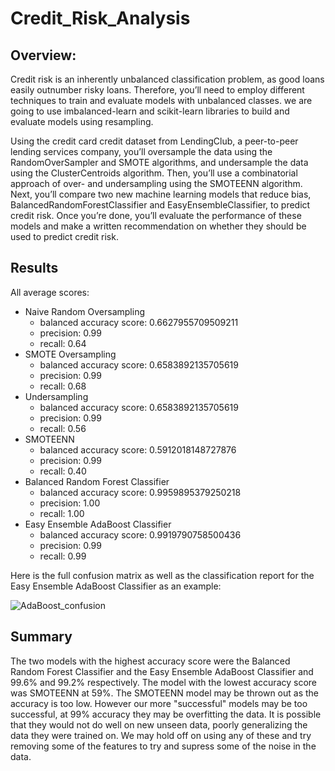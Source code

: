 # Credit_Risk_Analysis

## Overview:

Credit risk is an inherently unbalanced classification problem, as good loans easily outnumber risky loans. Therefore, you’ll need to employ different techniques to train and evaluate models with unbalanced classes. we are going to use imbalanced-learn and scikit-learn libraries to build and evaluate models using resampling.

Using the credit card credit dataset from LendingClub, a peer-to-peer lending services company, you’ll oversample the data using the RandomOverSampler and SMOTE algorithms, and undersample the data using the ClusterCentroids algorithm. Then, you’ll use a combinatorial approach of over- and undersampling using the SMOTEENN algorithm. Next, you’ll compare two new machine learning models that reduce bias, BalancedRandomForestClassifier and EasyEnsembleClassifier, to predict credit risk. Once you’re done, you’ll evaluate the performance of these models and make a written recommendation on whether they should be used to predict credit risk.

## Results
All average scores:
- Naive Random Oversampling
	- balanced accuracy score: 0.6627955709509211
	- precision: 0.99
	- recall: 0.64
- SMOTE Oversampling
	- balanced accuracy score: 0.6583892135705619
	- precision: 0.99
	- recall: 0.68
- Undersampling
	- balanced accuracy score: 0.6583892135705619
	- precision: 0.99
	- recall: 0.56
- SMOTEENN
	- balanced accuracy score: 0.5912018148727876
	- precision: 0.99
	- recall: 0.40
- Balanced Random Forest Classifier
	- balanced accuracy score: 0.9959895379250218
	- precision: 1.00
	- recall: 1.00
- Easy Ensemble AdaBoost Classifier
	- balanced accuracy score: 0.9919790758500436
	- precision: 0.99
	- recall: 0.99

Here is the full confusion matrix as well as the classification report for the Easy Ensemble AdaBoost Classifier as an example:

![AdaBoost_confusion](https://user-images.githubusercontent.com/35434608/194740111-c7ba1f2b-d242-4888-adf3-b722324ed4ae.png)

## Summary
The two models with the highest accuracy score were the Balanced Random Forest Classifier and the Easy Ensemble AdaBoost Classifier and 99.6% and 99.2% respectively. The model with the lowest accuracy score was SMOTEENN at 59%. The SMOTEENN model may be thrown out as the accuracy is too low. However our more "successful" models may be too successful, at 99% accuracy they may be overfitting the data. It is possible that they would not do well on new unseen data, poorly generalizing the data they were trained on. We may hold off on using any of these and try removing some of the features to try and supress some of the noise in the data.

